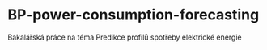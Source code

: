 # BP-power-consumption-forecasting
Bakalářská práce na téma Predikce profilů spotřeby elektrické energie
